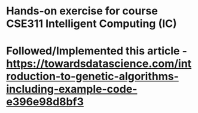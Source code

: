 # Hands-on exercise for course CSE311 Intelligent Computing (IC)

# Followed/Implemented this article - https://towardsdatascience.com/introduction-to-genetic-algorithms-including-example-code-e396e98d8bf3
